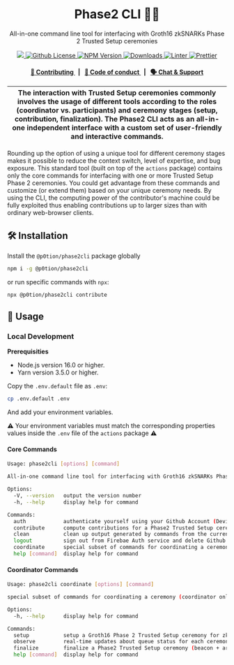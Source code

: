 <p align="center">
    <h1 align="center">
        Phase2 CLI 👨‍💻
    </h1>
    <p align="center">All-in-one command line tool for interfacing with Groth16 zkSNARKs Phase 2 Trusted Setup ceremonies</p>
</p>

<p align="center">
    <a href="https://github.com/privacy-scaling-explorations/p0tion">
        <img src="https://img.shields.io/badge/project-p0tion-blue.svg?style=flat-square">
    </a>
    <a href="https://github.com/privacy-scaling-explorations/p0tion/blob/main/LICENSE">
        <img alt="Github License" src="https://img.shields.io/github/license/privacy-scaling-explorations/p0tion.svg?style=flat-square">
    </a>
    <a href="https://www.npmjs.com/package/@p0tion/phase2cli">
        <img alt="NPM Version" src="https://img.shields.io/npm/v/@p0tion/phase2cli?style=flat-square" />
    </a>
    <a href="https://npmjs.org/package/@p0tion/phase2cli">
        <img alt="Downloads" src="https://img.shields.io/npm/dm/@p0tion/phase2cli.svg?style=flat-square" />
    </a>
    <a href="https://eslint.org/">
        <img alt="Linter" src="https://img.shields.io/badge/linter-eslint-8080f2?style=flat-square&logo=eslint" />
    </a>
    <a href="https://prettier.io/">
        <img alt="Prettier" src="https://img.shields.io/badge/code%20style-prettier-f8bc45?style=flat-square&logo=prettier" />
    </a>
</p>

<div align="center">
    <h4>
        <a href="https://github.com/privacy-scaling-explorations/p0tion/blob/main/CONTRIBUTING.md">
            👥 Contributing
        </a>
        <span>&nbsp;&nbsp;|&nbsp;&nbsp;</span>
        <a href="https://github.com/privacy-scaling-explorations/p0tion/blob/main/CODE_OF_CONDUCT.md">
            🤝 Code of conduct
        </a>
        <span>&nbsp;&nbsp;|&nbsp;&nbsp;</span>
        <a href="https://discord.gg/sF5CT5rzrR">
            🗣️ Chat &amp; Support
        </a>
    </h4>
</div>

| The interaction with Trusted Setup ceremonies commonly involves the usage of different tools according to the roles (coordinator vs. participants) and ceremony stages (setup, contribution, finalization). The Phase2 CLI acts as an all-in-one independent interface with a custom set of user-friendly and interactive commands. |
| ----------------------------------------------------------------------------------------------------------------------------------------------------------------------------------------------------------------------------------------------------------------------------------------------------------------------------------- |

Rounding up the option of using a unique tool for different ceremony stages makes it possible to reduce the context switch, level of expertise, and bug exposure. This standard tool (built on top of the `actions` package) contains only the core commands for interfacing with one or more Trusted Setup Phase 2 ceremonies. You could get advantage from these commands and customize (or extend them) based on your unique ceremony needs. By using the CLI, the computing power of the contributor's machine could be fully exploited thus enabling contributions up to larger sizes than with ordinary web-browser clients.

## 🛠 Installation

Install the `@p0tion/phase2cli` package globally

```bash
npm i -g @p0tion/phase2cli
```

or run specific commands with `npx`:

```bash
npx @p0tion/phase2cli contribute
```

## 📜 Usage

### Local Development

**Prerequisities**

-   Node.js version 16.0 or higher.
-   Yarn version 3.5.0 or higher.

Copy the `.env.default` file as `.env`:

```bash
cp .env.default .env
```

And add your environment variables.

⚠️ Your environment variables must match the corresponding properties values inside the `.env` file of the `actions` package ⚠️

#### Core Commands

```bash
Usage: phase2cli [options] [command]

All-in-one command line tool for interfacing with Groth16 zkSNARKs Phase 2 Trusted Setup ceremonies

Options:
  -V, --version   output the version number
  -h, --help      display help for command

Commands:
  auth            authenticate yourself using your Github Account (Device Flow OAuth 2.0)
  contribute      compute contributions for a Phase2 Trusted Setup ceremony circuits
  clean           clean up output generated by commands from the current working directory
  logout          sign out from Firebae Auth service and delete Github OAuth 2.0 token from your machine
  coordinate      special subset of commands for coordinating a ceremony (coordinator only)
  help [command]  display help for command
```

#### Coordinator Commands

```bash
Usage: phase2cli coordinate [options] [command]

special subset of commands for coordinating a ceremony (coordinator only)

Options:
  -h, --help      display help for command

Commands:
  setup           setup a Groth16 Phase 2 Trusted Setup ceremony for zk-SNARK circuits
  observe         real-time updates about queue status for each ceremony circuit
  finalize        finalize a Phase2 Trusted Setup ceremony (beacon + artifacts exports)
  help [command]  display help for command
```
